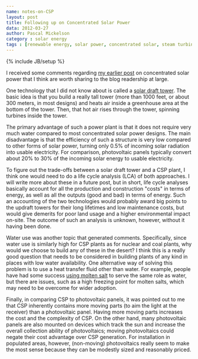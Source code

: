 ```yaml
---
name: notes-on-CSP
layout: post
title: Following up on Concentrated Solar Power
data: 2012-03-27
author: Pascal Mickelson
category : solar energy
tags : [renewable energy, solar power, concentrated solar, steam turbine, generation]
---
```

{% include JB/setup %}

I received some comments regarding [my earlier post][CSPpost] on concentrated solar power that I think are worth sharing to the blog readership at large.

One technology that I did not know about is called a [solar draft tower][SolarDraftTowers].  The basic idea is that you build a really tall tower (more than 1000 feet, or about 300 meters, in most designs) and heats air inside a greenhouse area at the bottom of the tower.  Then, that hot air rises through the tower, spinning turbines inside the tower.

The primary advantage of such a power plant is that it does not require very much water compared to most concentrated solar power designs.  The main disadvantage is that the efficiency of such a structure is very low compared to other forms of solar power, turning only 0.5% of incoming solar radiation into usable electricity.  For comparison, photovoltaic panels typically convert about 20% to 30% of the incoming solar energy to usable electricity.

To figure out the trade-offs between a solar draft tower and a CSP plant, I think one would need to do a life cycle analysis (LCA) of both approaches.  I will write more about these in a future post, but in short, life cycle analyses basically account for all the production and construction "costs" in terms of energy, as well as all the outputs (good and bad) in terms of energy. Such an accounting of the two technologies would probably award big points to the updraft towers for their long lifetimes and low maintenance costs, but would give demerits for poor land usage and a higher environmental impact on-site. The outcome of such an analysis is unknown, however, without it having been done.

Water use was another topic that generated comments.  Specifically, since water use is similarly high for CSP plants as for nuclear and coal plants, why would we choose to build any of these in the desert?  I think this is a really good question that needs to be considered in building plants of any kind in places with low water availability.  One alternative way of solving this problem is to use a heat transfer fluid other than water.  For example, people have had some success [using molten salt][MoltenSalt] to serve the same role as water, but there are issues, such as a high freezing point for molten salts, which may need to be overcome for wider adoption.

Finally, in comparing CSP to photovoltaic panels, it was pointed out to me that CSP inherently contains more moving parts (to aim the light at the receiver) than a photovoltaic panel.  Having more moving parts increases the cost and the complexity of CSP.  On the other hand, many photovoltaic panels are also mounted on devices which track the sun and increase the overall collection ability of photovoltaics; moving photovoltaics could negate their cost advantage over CSP generation.  For installation in populated areas, however, (non-moving) photovoltaics really seem to make the most sense because they can be modestly sized and reasonably priced.

[SolarDraftTowers]: http://www.gizmag.com/enviromission-solar-tower-arizona-clean-energy-renewable/19287/
[CSPpost]: http://exploringenergies.info/renewable%20energy/2012/02/25/concentrated-solar-power/
[MoltenSalt]: http://www.nrel.gov/csp/troughnet/thermal_energy_storage.html#heat